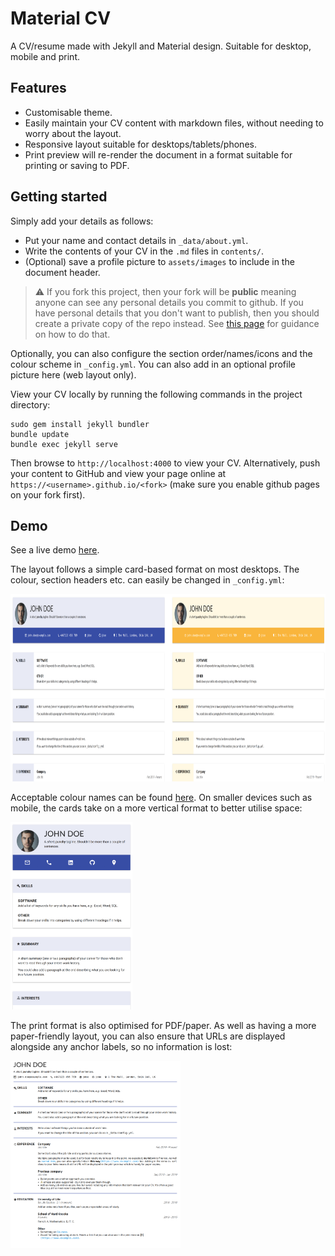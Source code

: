 # Material CV

A CV/resume made with Jekyll and Material design. Suitable for desktop, mobile and
print.

## Features

* Customisable theme.
* Easily maintain your CV content with markdown files, without needing to worry about
  the layout.
* Responsive layout suitable for desktops/tablets/phones.
* Print preview will re-render the document in a format suitable for printing or saving
  to PDF.

## Getting started

Simply add your details as follows:

* Put your name and contact details in `_data/about.yml`.
* Write the contents of your CV in the `.md` files in `contents/`.
* (Optional) save a profile picture to `assets/images` to include in the document
  header.

> :warning: If you fork this project, then your fork will be **public** meaning anyone
> can see any personal details you commit to github. If you have personal details that
> you don't want to publish, then you should create a private copy of the repo instead.
> See [this page](https://gist.github.com/0xjac/85097472043b697ab57ba1b1c7530274) for
> guidance on how to do that.

Optionally, you can also configure the section order/names/icons and the colour scheme
in `_config.yml`. You can also add in an optional profile picture here (web layout
only).

View your CV locally by running the following commands in the project directory:

```
sudo gem install jekyll bundler
bundle update
bundle exec jekyll serve
```

Then browse to `http://localhost:4000` to view your CV. Alternatively, push your content
to GitHub and view your page online at `https://<username>.github.io/<fork>` (make sure
you enable github pages on your fork first).

## Demo

See a live demo [here](https://big-o.github.io/materialcv).

The layout follows a simple card-based format on most desktops. The colour, section
headers etc. can easily be changed in `_config.yml`:

<img src="./img/web.png" alt="web" height="300px" />

Acceptable colour names can be found [here](https://materializecss.com/color.html). On
smaller devices such as mobile, the cards take on a more vertical format to better
utilise space:

<img src="./img/mobile.png" alt="mobile" height="300px" />

The print format is also optimised for PDF/paper. As well as having a more
paper-friendly layout, you can also ensure that URLs are displayed alongside any anchor
labels, so no information is lost:

<img src="./img/print.png" alt="print" height="300px" />
